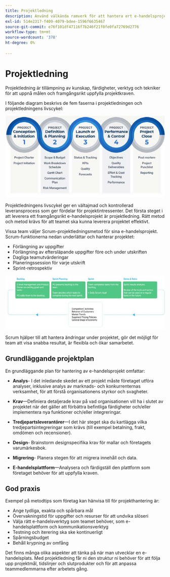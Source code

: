 ```yaml
---
title: Projektledning
description: Använd välkända ramverk för att hantera ert e-handelsprojekt.
exl-id: 514e2317-f409-4079-bdee-1596f6635467
source-git-commit: e76f101df47116f7b246f21f0fe0fa72769d2776
workflow-type: tm+mt
source-wordcount: '378'
ht-degree: 0%

---
```


# Projektledning

Projektledning är tillämpning av kunskap, färdigheter, verktyg och tekniker för att uppnå målen och framgångsrikt uppfylla projektkraven.

I följande diagram beskrivs de fem faserna i projektledningen och projektledningens livscykel:

![Livscykeldiagram för projektledning](../../assets/playbooks/project-management-lifecycle.png)

Projektledningens livscykel ger en vältajmad och kontrollerad leveransprocess som ger fördelar för projektintressenter. Det första steget i att leverera ett framgångsrikt e-handelsprojekt är projektledning. Rätt metod och metod krävs för att teamet ska kunna leverera projektet effektivt.


Vissa team väljer Scrum-projektledningsmetod för sina e-handelsprojekt. Scrum-funktionerna nedan underlättar och hanterar projektet:

- Förlängning av uppgifter
- Förlängning av eftersläpande uppgifter före och under utskriften
- Dagliga teamutvärderingar
- Planeringssession för varje utskrift
- Sprint-retrospektiv

![Scrum Agile-livscykeldiagram](../../assets/playbooks/scrum-lifecycle.png)

Scrum hjälper till att hantera ändringar under projektet, gör det möjligt för team att visa snabba resultat, är flexibla och ökar samarbetet.

## Grundläggande projektplan

En grundläggande plan för hantering av e-handelsprojekt omfattar:

- **Analys**- I det inledande skedet av ett projekt måste företaget utföra analyser, inklusive analys av marknads- och konkurrenternas verksamhet, för att förstå organisationens styrkor och svagheter.

- **Krav**—Definiera detaljerade krav på vad organisationen vill ha i slutet av projektet när det gäller att förbättra befintliga färdigheter och/eller implementera nya funktioner och/eller integreringar.

- **Tredjepartsleverantörer**—I det här steget ska du kartlägga vilka tredjepartsintegreringar som krävs (till exempel betalning, frakt, omdömen och recensioner).

- **Design**- Brainstorm designspecifika krav för mallar och företagets varumärkesbok.

- **Migrering**- Planera stegen för att migrera innehåll och data.

- **E-handelsplattform**—Analysera och färdigställ den plattform som företaget behöver för att uppfylla kraven.

## God praxis

Exempel på metodtips som företag kan hänvisa till för projekthantering är:

- Ange tydliga, exakta och spårbara mål
- Övervakningstid för uppgifter och resurser för att undvika slöseri
- Välja rätt e-handelsverktyg som teamet behöver, som e-handelsplattform och kommunikationsverktyg
- Testning och iterering ska ske kontinuerligt
- Spårningsbudget
- Behåll krypning av omfång

Det finns många olika aspekter att tänka på när man utvecklar en e-handelsplats. Med projektledning får ni den struktur ni behöver för att följa upp projektmål, tidslinjer och slutprodukter och för att anpassa teammedlemmarna efter arbetets gång.
